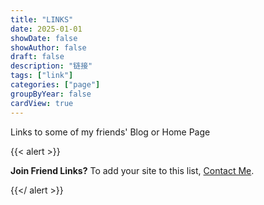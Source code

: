 ```yaml
---
title: "LINKS"
date: 2025-01-01
showDate: false
showAuthor: false
draft: false
description: "链接"
tags: ["link"]
categories: ["page"]
groupByYear: false
cardView: true
---
```




Links to some of my friends' Blog or Home Page


{{< alert >}}

**Join Friend Links?** To add your site to this list, [Contact Me](https://t.me/ZZPeng).

{{</ alert >}}

</BR>
